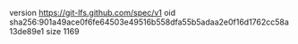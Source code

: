 version https://git-lfs.github.com/spec/v1
oid sha256:901a49ace0f6fe64503e49516b558dfa55b5adaa2e0f16d1762cc58a13de89e1
size 1169

